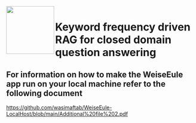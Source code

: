 <img align="left" width="128" height="128" src="https://github.com/wasimaftab/WeiseEule/assets/29901809/b468e4c0-c0f6-4097-9995-e9b564b23d03">

# Keyword frequency driven RAG for closed domain question answering

## For information on how to make the WeiseEule app run on your local machine refer to the following document
https://github.com/wasimaftab/WeiseEule-LocalHost/blob/main/Additional%20file%202.pdf

